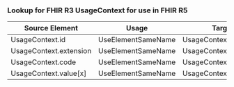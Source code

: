 ### Lookup for FHIR R3 UsageContext for use in FHIR R5

| Source Element | Usage | Target |
| -------------- | ----- | ------ |
| UsageContext.id | UseElementSameName | UsageContext.id |
| UsageContext.extension | UseElementSameName | UsageContext.extension |
| UsageContext.code | UseElementSameName | UsageContext.code |
| UsageContext.value[x] | UseElementSameName | UsageContext.value[x] |
